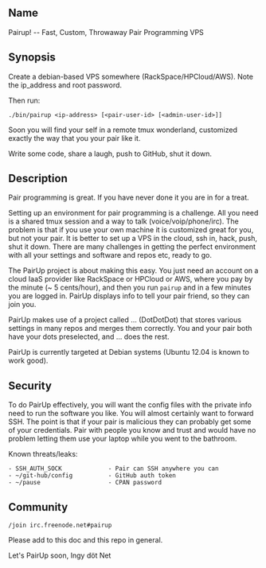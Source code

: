 ## Name

Pairup! -- Fast, Custom, Throwaway Pair Programming VPS

## Synopsis

Create a debian-based VPS somewhere (RackSpace/HPCloud/AWS). Note the
ip_address and root password.

Then run:

    ./bin/pairup <ip-address> [<pair-user-id> [<admin-user-id>]]

Soon you will find your self in a remote tmux wonderland, customized exactly
the way that you your pair like it.

Write some code, share a laugh, push to GitHub, shut it down.

## Description

Pair programming is great. If you have never done it you are in for a treat.

Setting up an environment for pair programming is a challenge. All you need is
a shared tmux session and a way to talk (voice/voip/phone/irc). The problem is
that if you use your own machine it is customized great for you, but not your
pair. It is better to set up a VPS in the cloud, ssh in, hack, push, shut it
down. There are many challenges in getting the perfect environment with all
your settings and software and repos etc, ready to go.

The PairUp project is about making this easy. You just need an account on a
cloud IaaS provider like RackSpace or HPCloud or AWS, where you pay by the
minute (~ 5 cents/hour), and then you run `pairup` and in a few minutes you are
logged in. PairUp displays info to tell your pair friend, so they can join you.

PairUp makes use of a project called ... (DotDotDot) that stores various
settings in many repos and merges them correctly. You and your pair both have
your dots preselected, and ... does the rest.

PairUp is currently targeted at Debian systems (Ubuntu 12.04 is known to work
good).

## Security

To do PairUp effectively, you will want the config files with the private info
need to run the software you like. You will almost certainly want to forward
SSH. The point is that if your pair is malicious they can probably get some of
your credentials. Pair with people you know and trust and would have no problem
letting them use your laptop while you went to the bathroom.

Known threats/leaks:

    - SSH_AUTH_SOCK             - Pair can SSH anywhere you can
    - ~/git-hub/config          - GitHub auth token
    - ~/pause                   - CPAN password

## Community

    /join irc.freenode.net#pairup

Please add to this doc and this repo in general.

Let's PairUp soon, Ingy döt Net

